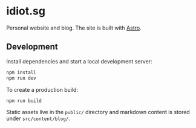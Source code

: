 # idiot.sg

Personal website and blog.
The site is built with [Astro](https://astro.build).

## Development

Install dependencies and start a local development server:

```bash
npm install
npm run dev
```

To create a production build:

```bash
npm run build
```

Static assets live in the `public/` directory and markdown content is stored under `src/content/blog/`.
